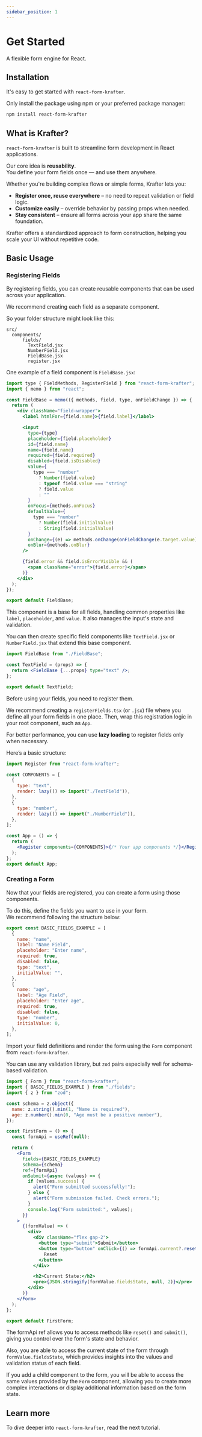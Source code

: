 ```yaml
---
sidebar_position: 1
---
```


# Get Started

A flexible form engine for React.

## Installation

It's easy to get started with `react-form-krafter`.

Only install the package using npm or your preferred package manager:

```bash
npm install react-form-krafter
```

## What is Krafter?

`react-form-krafter` is built to streamline form development in React applications.

Our core idea is **reusability**.  
You define your form fields once — and use them anywhere.

Whether you're building complex flows or simple forms, Krafter lets you:

- **Register once, reuse everywhere** – no need to repeat validation or field logic.
- **Customize easily** – override behavior by passing props when needed.
- **Stay consistent** – ensure all forms across your app share the same foundation.

Krafter offers a standardized approach to form construction, helping you scale your UI without repetitive code.

## Basic Usage

### Registering Fields

By registering fields, you can create reusable components that can be used across your application.

We recommend creating each field as a separate component.

So your folder structure might look like this:

```
src/
  components/
      fields/
        TextField.jsx
        NumberField.jsx
        FieldBase.jsx
        register.jsx
```

One example of a field component is `FieldBase.jsx`:

```jsx title="src/components/fields/FieldBase.jsx"
import type { FieldMethods, RegisterField } from "react-form-krafter";
import { memo } from "react";

const FieldBase = memo(({ methods, field, type, onFieldChange }) => {
  return (
    <div className="field-wrapper">
      <label htmlFor={field.name}>{field.label}</label>

      <input
        type={type}
        placeholder={field.placeholder}
        id={field.name}
        name={field.name}
        required={field.required}
        disabled={field.isDisabled}
        value={
          type === "number"
            ? Number(field.value)
            : typeof field.value === "string"
            ? field.value
            : ""
        }
        onFocus={methods.onFocus}
        defaultValue={
          type === "number"
            ? Number(field.initialValue)
            : String(field.initialValue)
        }
        onChange={(e) => methods.onChange(onFieldChange(e.target.value))}
        onBlur={methods.onBlur}
      />

      {field.error && field.isErrorVisible && (
        <span className="error">{field.error}</span>
      )}
    </div>
  );
});

export default FieldBase;
```

This component is a base for all fields, handling common properties like `label`, `placeholder`, and `value`. It also manages the input's state and validation.

You can then create specific field components like `TextField.jsx` or `NumberField.jsx` that extend this base component.

```jsx title="src/components/fields/TextField.jsx"
import FieldBase from "./FieldBase";

const TextField = (props) => {
  return <FieldBase {...props} type="text" />;
};

export default TextField;
```

Before using your fields, you need to register them.

We recommend creating a `registerFields.tsx` (or `.jsx`) file where you define all your form fields in one place. Then, wrap this registration logic in your root component, such as `App`.

For better performance, you can use **lazy loading** to register fields only when necessary.

Here’s a basic structure:

```jsx title="src/components/fields/registerFields.jsx"
import Register from "react-form-krafter";

const COMPONENTS = [
  {
    type: "text",
    render: lazy(() => import("./TextField")),
  },
  {
    type: "number",
    render: lazy(() => import("./NumberField")),
  },
];

const App = () => {
  return (
    <Register components={COMPONENTS}>{/* Your app components */}</Register>
  );
};
export default App;
```

### Creating a Form

Now that your fields are registered, you can create a form using those components.

To do this, define the fields you want to use in your form.  
We recommend following the structure below:

```jsx title="src/pages/FirstForm/fields.js"
export const BASIC_FIELDS_EXAMPLE = [
  {
    name: "name",
    label: "Name Field",
    placeholder: "Enter name",
    required: true,
    disabled: false,
    type: "text",
    initialValue: "",
  },
  {
    name: "age",
    label: "Age Field",
    placeholder: "Enter age",
    required: true,
    disabled: false,
    type: "number",
    initialValue: 0,
  },
];
```

Import your field definitions and render the form using the `Form` component from `react-form-krafter`.

You can use any validation library, but `zod` pairs especially well for schema-based validation.

```jsx title="src/pages/FirstForm/index.jsx"
import { Form } from "react-form-krafter";
import { BASIC_FIELDS_EXAMPLE } from "./fields";
import { z } from "zod";

const schema = z.object({
  name: z.string().min(1, "Name is required"),
  age: z.number().min(0, "Age must be a positive number"),
});

const FirstForm = () => {
  const formApi = useRef(null);

  return (
    <Form
      fields={BASIC_FIELDS_EXAMPLE}
      schema={schema}
      ref={formApi}
      onSubmit={async (values) => {
        if (values.success) {
          alert("Form submitted successfully!");
        } else {
          alert("Form submission failed. Check errors.");
        }
        console.log("Form submitted:", values);
      }}
    >
      {(formValue) => (
        <div>
          <div className="flex gap-2">
            <button type="submit">Submit</button>
            <button type="button" onClick={() => formApi.current?.reset()}>
              Reset
            </button>
          </div>

          <h2>Current State:</h2>
          <pre>{JSON.stringify(formValue.fieldsState, null, 2)}</pre>
        </div>
      )}
    </Form>
  );
};

export default FirstForm;
```

The formApi ref allows you to access methods like `reset()` and `submit()`, giving you control over the form's state and behavior.

Also, you are able to access the current state of the form through `formValue.fieldsState`, which provides insights into the values and validation status of each field.

If you add a child component to the form, you will be able to access the same values provided by the `Form` component, allowing you to create more complex interactions or display additional information based on the form state.

## Learn more

To dive deeper into `react-form-krafter`, read the next tutorial.
